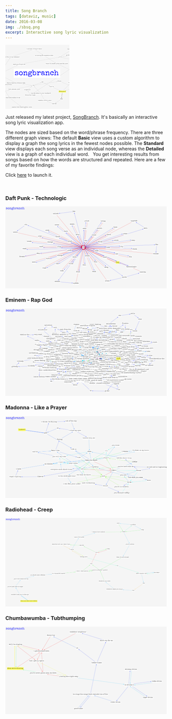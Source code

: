 ```yaml
---
title: Song Branch
tags: [dataviz, music]
date: 2016-03-08
img: ./sbsq.png
excerpt: Interactive song lyric visualization
---
```


<img class="aligncenter" src="./sbsq.png" alt="" />

Just released my latest project, [SongBranch](https://songbranch.surge.sh/). It's basically an interactive song lyric
visualization app.

The nodes are sized based on the word/phrase frequency. There are three different graph views:
The default **Basic** view uses a custom algorithm to display a graph the song lyrics in the fewest nodes
possible. The **Standard** view displays each song verse as an individual node, whereas the **Detailed** view is a graph of each individual word.  
You get interesting results from songs based on how the words are structured and repeated. Here are a few of my favorite findings:

Click [here](https://songbranch.surge.sh/) to launch it.

<br>

### Daft Punk - Technologic

![daftpunk](sb_daftpunk_technologic.png)

### Eminem - Rap God

![eminem](sb_eminem_rapgod-1024x556.png)

### Madonna - Like a Prayer

![madonna](sb_madonnalikeaprayer-1024x521.png)

### Radiohead - Creep

![radiohead](sb_radioheadcreep-1024x563.png)

### Chumbawumba - Tubthumping

![chumbawumba](sb_chumbawumba-1024x556.png)
